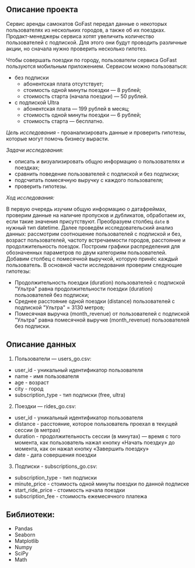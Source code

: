 ## Описание проекта

Сервис аренды самокатов GoFast передал данные о некоторых пользователях из нескольких городов, а также об их поездках. Продакт-менеджеры сервиса хотят увеличить количество пользователей с подпиской. Для этого они будут проводить различные акции, но сначала нужно проверить несколько гипотез.

Чтобы совершать поездки по городу, пользователи сервиса GoFast пользуются мобильным приложением. Сервисом можно пользоваться:
* без подписки
    * абонентская плата отсутствует;
    * стоимость одной минуты поездки — 8 рублей;
    * стоимость старта (начала поездки) — 50 рублей.      
* с подпиской Ultra
    * абонентская плата — 199 рублей в месяц;
    * стоимость одной минуты поездки — 6 рублей;
    * стоимость старта — бесплатно.
    
*Цель исследования* - проанализировать данные и проверить гипотезы, которые могут помочь бизнесу вырасти.

*Задачи исследования:*

* описать и визуализировать общую информацию о пользователях и поездках;
* сравнить поведение пользователей с подпиской и без подписки;
* подсчитать помесячную выручку с каждого пользователя;
* проверить гипотезы.

*Ход исследования:*

В первую очередь изучим общую информацию о датафреймах, проверим данные на наличие пропусков и дубликатов, обработаем их, если такие значения присутствуют. Преобразуем столбец `date` в нужный тип datetime. Далее проведём исследовательский анализ данных: рассмотрим соотношение пользователей с подпиской и без, возраст пользователей, частоту встречаемости городов, расстояние и продолжительность поездок. Построим графики распределения для обозначенных параметров по двум категориям пользователей. Добавим столбец с помесячной выручкой, которую принёс каждый пользователь. В основной части исследования проверим следующие гипотезы:

* Продолжительность поездки (duration) пользователей с подпиской "Ультра" равна продолжительности поездки (duration) пользователей без подписки;
* Среднее расстояние одной поездки (distance) пользователей с подпиской "Ультра" = 3130 метров;
* Помесячная выручка (month_revenue) от пользователей с подпиской "Ультра" равна помесячной выручке (month_revenue) пользователей без подписки.

## Описание данных

1. Пользователи — users_go.csv:
   
* user_id	- уникальный идентификатор пользователя
* name - имя пользователя
* age	- возраст
* city - город
* subscription_type	- тип подписки (free, ultra)
   
2. Поездки — rides_go.csv:

* user_id	- уникальный идентификатор пользователя
* distance	- расстояние, которое пользователь проехал в текущей сессии (в метрах)
* duration	- продолжительность сессии (в минутах) — время с того момента, как пользователь нажал кнопку «Начать поездку» до момента, как он нажал кнопку «Завершить поездку»
* date	- дата совершения поездки

3. Подписки - subscriptions_go.csv:

* subscription_type	- тип подписки
* minute_price	- стоимость одной минуты поездки по данной подписке
* start_ride_price	- стоимость начала поездки
* subscription_fee	- стоимость ежемесячного платежа

## Библиотеки:

* Pandas
* Seaborn
* Matplotlib
* Numpy
* SciPy
* Math
